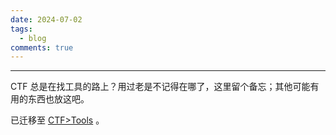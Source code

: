 ```yaml
---
date: 2024-07-02
tags:
  - blog
comments: true
---
```


***

CTF 总是在找工具的路上？用过老是不记得在哪了，这里留个备忘；其他可能有用的东西也放这吧。

已迁移至 [CTF>Tools](https://darstib.github.io/blog/CTF/Tools/) 。